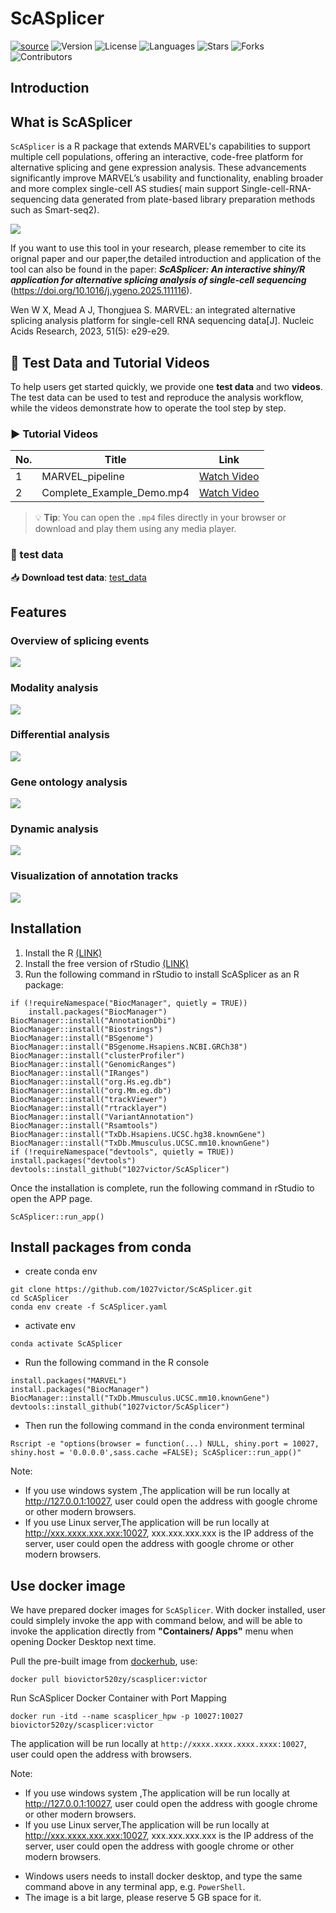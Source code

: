 # ScASplicer
[![source](https://img.shields.io/badge/Source_code-support-blue.svg)](https://github.com//1027victor/ScSpliceShiner/tree/main/R)
![Version](https://img.shields.io/badge/version-1.1.0-blue.svg)
![License](https://img.shields.io/github/license/1027victor/ScSpliceShiner.svg)
![Languages](https://img.shields.io/github/languages/top/1027victor/ScSpliceShiner.svg)
![Stars](https://img.shields.io/github/stars/1027victor/ScSpliceShiner.svg)
![Forks](https://img.shields.io/github/forks/1027victor/ScSpliceShiner.svg)
![Contributors](https://img.shields.io/github/contributors/1027victor/ScSpliceShiner.svg)

## Introduction
## What is ScASplicer
`ScASplicer` is a  R package that extends MARVEL's capabilities to support multiple cell populations, offering an interactive, code-free platform for alternative splicing and gene expression analysis. These advancements significantly improve MARVEL’s usability and functionality, enabling broader and more complex single-cell AS studies( main support Single-cell-RNA-sequencing data generated from plate-based library preparation methods such as Smart-seq2).

![](/inst/app/www/pipeline.jpg)

If you want to use this tool in your research, please remember to cite its orignal paper and our paper,the detailed introduction and application of the tool can also be found in the paper: 
<strong><em>ScASplicer: An interactive shiny/R application for alternative splicing analysis of single-cell sequencing</em></strong> (https://doi.org/10.1016/j.ygeno.2025.111116).

Wen W X, Mead A J, Thongjuea S. MARVEL: an integrated alternative splicing analysis platform for single-cell RNA sequencing data[J]. Nucleic Acids Research, 2023, 51(5): e29-e29.

## 📂 Test Data and Tutorial Videos

To help users get started quickly, we provide one **test data** and two **videos**. The test data can be used to test and reproduce the analysis workflow, while the videos demonstrate how to operate the tool step by step.

### ▶️ Tutorial Videos

| No. | Title                       | Link                                                                 |
|-----|-----------------------------|----------------------------------------------------------------------|
| 1   | MARVEL_pipeline             | [Watch Video](https://drive.google.com/file/d/1gw2FhMuj3E-bgaM4u7vAHVz_rpdxSwPO/view)       |
| 2   | Complete_Example_Demo.mp4   | [Watch Video](https://drive.google.com/file/d/1SId4RsuEmDj_rMtzERodPOIECL5eksD7/view?usp=sharing)         |

> 💡 **Tip**: You can open the `.mp4` files directly in your browser or download and play them using any media player.

### 📁 test data

📥 **Download test data**: [test_data](https://drive.usercontent.google.com/download?id=1vdKI2qk54rOTuPBPNv-eVFterGy4P2DL)




## Features

### Overview of splicing events

![](/inst/app/www/overview_of_splicing_events.jpg)

### Modality analysis

![](/inst/app/www/Modality_analysis.jpg)

### Differential analysis

![](/inst/app/www/Differential_analysis.jpg)

### Gene ontology analysis

![](/inst/app/www/Gene_ontology_analysis.jpg)


### Dynamic analysis

![](/inst/app/www/Dynamics_analysis.jpg)

### Visualization of annotation tracks
![](/inst/app/www/visualization_of_annotation_tracks.jpeg)

## Installation
1. Install the R [(LINK)](https://cran.r-project.org/)
2. Install the free version of rStudio [(LINK)](https://www.rstudio.com/products/rstudio/download/)
3. Run the following command in rStudio to install ScASplicer as an R package:
```{r,eval=FALSE}
if (!requireNamespace("BiocManager", quietly = TRUE))
    install.packages("BiocManager")
BiocManager::install("AnnotationDbi")
BiocManager::install("Biostrings")
BiocManager::install("BSgenome")
BiocManager::install("BSgenome.Hsapiens.NCBI.GRCh38")
BiocManager::install("clusterProfiler")
BiocManager::install("GenomicRanges")
BiocManager::install("IRanges")
BiocManager::install("org.Hs.eg.db")
BiocManager::install("org.Mm.eg.db")
BiocManager::install("trackViewer")
BiocManager::install("rtracklayer")
BiocManager::install("VariantAnnotation")
BiocManager::install("Rsamtools")
BiocManager::install("TxDb.Hsapiens.UCSC.hg38.knownGene")
BiocManager::install("TxDb.Mmusculus.UCSC.mm10.knownGene")
if (!requireNamespace("devtools", quietly = TRUE)) install.packages("devtools")
devtools::install_github("1027victor/ScASplicer")
```
Once the installation is complete, run the following command in rStudio to open the APP page.
```
ScASplicer::run_app()
```
## Install packages from conda
+ create conda env 
```
git clone https://github.com/1027victor/ScASplicer.git
cd ScASplicer
conda env create -f ScASplicer.yaml
```
+ activate env
```
conda activate ScASplicer
```
+ Run the following command in the R console
```
install.packages("MARVEL")
install.packages("BiocManager")
BiocManager::install("TxDb.Mmusculus.UCSC.mm10.knownGene")
devtools::install_github("1027victor/ScASplicer")
```
+ Then run the following command in the conda environment terminal
```
Rscript -e "options(browser = function(...) NULL, shiny.port = 10027, shiny.host = '0.0.0.0',sass.cache =FALSE); ScASplicer::run_app()"
```

Note:
+ If you use windows system ,The application will be run locally at http://127.0.0.1:10027, user could open the address with google chrome or other modern browsers.
+ If you use  Linux server,The application will be run locally at http://xxx.xxxx.xxx.xxx:10027, xxx.xxx.xxx.xxx is the IP address of the server, user could open the address with google chrome or other modern browsers.
## Use docker image

We have prepared docker images for `ScASplicer`. With docker installed, user could simplely invoke
the app with command below, and will be able to invoke the application directly from 
**"Containers/ Apps"** menu when opening Docker Desktop next time.

Pull the pre-built image from [dockerhub](https://hub.docker.com/), use:
```
docker pull biovictor520zy/scasplicer:victor
```
Run ScASplicer Docker Container with Port Mapping
```
docker run -itd --name scasplicer_hpw -p 10027:10027 biovictor520zy/scasplicer:victor
```
The application will be run locally at `http://xxxx.xxxx.xxxx.xxxx:10027`, user could open
the address with browsers.

Note:
+ If you use windows system ,The application will be run locally at http://127.0.0.1:10027, user could open the address with google chrome or other modern browsers.
+ If you use  Linux server,The application will be run locally at http://xxx.xxxx.xxx.xxx:10027, xxx.xxx.xxx.xxx is the IP address of the server, user could open the address with google chrome or other modern browsers.
- Windows users needs to install docker desktop, and type the same command
above in any terminal app, e.g. `PowerShell`.
- The image is a bit large, please reserve 5 GB space for it.  


